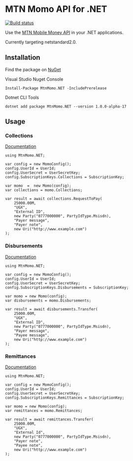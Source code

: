 # MTN Momo API for .NET
[![Build status](https://ci.appveyor.com/api/projects/status/60rfh0wkdhh68jn0?svg=true)](https://ci.appveyor.com/project/CJ96122/mtn-momo-dotnet)

Use the [MTN Mobile Money API](https://momodeveloper.mtn.com) in your .NET applications.

Currently targeting netstandard2.0.

## Installation
Find the package on [NuGet](https://www.nuget.org/packages?q=mtnmomo.net)

Visual Studio Nuget Console
```
Install-Package MtnMomo.NET -IncludePrerelease
```

Dotnet CLI Tools
```
dotnet add package MtnMomo.NET --version 1.0.0-alpha-17
```

## Usage

### Collections
[Documentation](https://momodeveloper.mtn.com/docs/services/collection/operations/requesttopay-POST)

```
using MtnMomo.NET;

var config = new MomoConfig();
config.UserId = UserId;
config.UserSecret = UserSecretKey;
config.SubscriptionKeys.Collections = SubscriptionKey;

var momo  =  new Momo(config);
var collections = momo.Collections;

var result = await collections.RequestToPay(
    25000.00M,
    "UGX",
    "External ID",
    new Party("0777000000", PartyIdType.Msisdn),
    "Payer message",
    "Payer note",
    new Uri("http://www.example.com")
);
```

### Disbursements
[Documentation](https://momodeveloper.mtn.com/docs/services/disbursement/operations/token-POST)

```
using MtnMomo.NET;

var config = new MomoConfig();
config.UserId = UserId;
config.UserSecret = UserSecretKey;
config.SubscriptionKeys.Disbursements = SubscriptionKey;

var momo = new Momo(config);
var disbursements = momo.Disbursements;

var result = await disbursements.Transfer(
    25000.00M,
    "UGX",
    "External ID",
    new Party("0777000000", PartyIdType.Msisdn),
    "Payer message",
    "Payee message",
    new Uri("http://www.example.com")
);
```

### Remittances
[Documentation](https://momodeveloper.mtn.com/docs/services/remittance/operations/token-POST)

```
using MtnMomo.NET;

var config = new MomoConfig();
config.UserId = UserId;
config.UserSecret = UserSecretKey;
config.SubscriptionKeys.Remittances = SubscriptionKey;

var momo = new Momo(config);
var remittances = momo.Remittances;

var result = await remittances.Transfer(
    25000.00M,
    "UGX",
    "External Id",
    new Party("0777000000", PartyIdType.Msisdn),
    "Payer note",
    "Payee note",
    new Uri("http://www.example.com")
);
```
